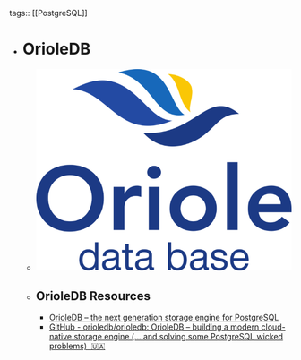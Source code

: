 tags:: [[PostgreSQL]]

- # OrioleDB
	- ![orioledb.png](../assets/orioledb_1703994384567_0.png)
	- ## OrioleDB Resources
		- [OrioleDB – the next generation storage engine for PostgreSQL](https://www.orioledata.com/)
		- [GitHub - orioledb/orioledb: OrioleDB – building a modern cloud-native storage engine (... and solving some PostgreSQL wicked problems)  🇺🇦](https://github.com/orioledb/orioledb)